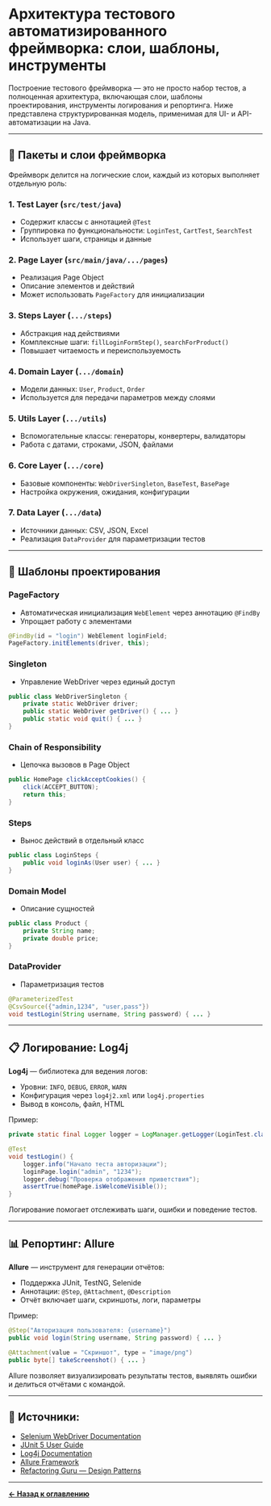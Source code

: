 # Архитектура тестового автоматизированного фреймворка: слои, шаблоны, инструменты

Построение тестового фреймворка — это не просто набор тестов, а полноценная архитектура, включающая слои, шаблоны проектирования, инструменты логирования и репортинга. Ниже представлена структурированная модель, применимая для UI- и API-автоматизации на Java.

---

## 🧱 Пакеты и слои фреймворка

Фреймворк делится на логические слои, каждый из которых выполняет отдельную роль:

### 1. **Test Layer** (`src/test/java`)
- Содержит классы с аннотацией `@Test`
- Группировка по функциональности: `LoginTest`, `CartTest`, `SearchTest`
- Использует шаги, страницы и данные

### 2. **Page Layer** (`src/main/java/.../pages`)
- Реализация Page Object
- Описание элементов и действий
- Может использовать `PageFactory` для инициализации

### 3. **Steps Layer** (`.../steps`)
- Абстракция над действиями
- Комплексные шаги: `fillLoginFormStep()`, `searchForProduct()`
- Повышает читаемость и переиспользуемость

### 4. **Domain Layer** (`.../domain`)
- Модели данных: `User`, `Product`, `Order`
- Используется для передачи параметров между слоями

### 5. **Utils Layer** (`.../utils`)
- Вспомогательные классы: генераторы, конвертеры, валидаторы
- Работа с датами, строками, JSON, файлами

### 6. **Core Layer** (`.../core`)
- Базовые компоненты: `WebDriverSingleton`, `BaseTest`, `BasePage`
- Настройка окружения, ожидания, конфигурации

### 7. **Data Layer** (`.../data`)
- Источники данных: CSV, JSON, Excel
- Реализация `DataProvider` для параметризации тестов

---

## 🧩 Шаблоны проектирования

### PageFactory
- Автоматическая инициализация `WebElement` через аннотацию `@FindBy`
- Упрощает работу с элементами
```java
@FindBy(id = "login") WebElement loginField;
PageFactory.initElements(driver, this);
```

### Singleton
- Управление WebDriver через единый доступ
```java
public class WebDriverSingleton {
    private static WebDriver driver;
    public static WebDriver getDriver() { ... }
    public static void quit() { ... }
}
```

### Chain of Responsibility
- Цепочка вызовов в Page Object
```java
public HomePage clickAcceptCookies() {
    click(ACCEPT_BUTTON);
    return this;
}
```

### Steps
- Вынос действий в отдельный класс
```java
public class LoginSteps {
    public void loginAs(User user) { ... }
}
```

### Domain Model
- Описание сущностей
```java
public class Product {
    private String name;
    private double price;
}
```

### DataProvider
- Параметризация тестов
```java
@ParameterizedTest
@CsvSource({"admin,1234", "user,pass"})
void testLogin(String username, String password) { ... }
```

---

## 📋 Логирование: Log4j

**Log4j** — библиотека для ведения логов:
- Уровни: `INFO`, `DEBUG`, `ERROR`, `WARN`
- Конфигурация через `log4j2.xml` или `log4j.properties`
- Вывод в консоль, файл, HTML

Пример:
```java
private static final Logger logger = LogManager.getLogger(LoginTest.class);

@Test
void testLogin() {
    logger.info("Начало теста авторизации");
    loginPage.login("admin", "1234");
    logger.debug("Проверка отображения приветствия");
    assertTrue(homePage.isWelcomeVisible());
}
```

Логирование помогает отслеживать шаги, ошибки и поведение тестов.

---

## 📊 Репортинг: Allure

**Allure** — инструмент для генерации отчётов:
- Поддержка JUnit, TestNG, Selenide
- Аннотации: `@Step`, `@Attachment`, `@Description`
- Отчёт включает шаги, скриншоты, логи, параметры

Пример:
```java
@Step("Авторизация пользователя: {username}")
public void login(String username, String password) { ... }

@Attachment(value = "Скриншот", type = "image/png")
public byte[] takeScreenshot() { ... }
```

Allure позволяет визуализировать результаты тестов, выявлять ошибки и делиться отчётами с командой.

---

## 🔗 Источники:
- [Selenium WebDriver Documentation](https://www.selenium.dev/documentation/)
- [JUnit 5 User Guide](https://junit.org/junit5/docs/current/user-guide/)
- [Log4j Documentation](https://logging.apache.org/log4j/2.x/manual/)
- [Allure Framework](https://docs.qameta.io/allure/)
- [Refactoring Guru — Design Patterns](https://refactoring.guru/ru/design-patterns)

---
[**← Назад к оглавлению**](../../../README.md)